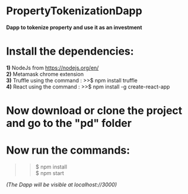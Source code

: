 # PropertyTokenizationDapp
<b>Dapp to tokenize property and use it as an investment</b>

# Install the dependencies:<br>
<b>1)</b> NodeJs from https://nodejs.org/en/ <br>
<b>2)</b> Metamask chrome extension <br>
<b>3)</b> Truffle using the command : >>$ npm install truffle <br>
<b>4)</b> React using the command : >>$ npm install -g create-react-app <br>

# Now download or clone the project and go to the "pd" folder <br>
# Now run the commands:
>>$ npm install <br>
>>$ npm start

<i>(The Dapp will be visible at localhost://3000)</i>

